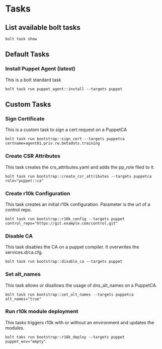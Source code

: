 # Tasks

## List available bolt tasks

```
bolt task show
```

## Default Tasks

### Install Puppet Agent (latest)

This is a bolt standard task

```
bolt task run puppet_agent::install --targets puppet
```

## Custom Tasks

### Sign Certificate

This is a custom task to sign a cert request on a PuppetCA

```
bolt task run bootstrap::sign_cert --targets puppetca certname=agent01.priv.rw.betadots.training
```

### Create CSR Attributes

This task creates the crs_attributes.yaml and adds the pp_role filed to it.

```
bolt task run bootstrap::create_csr_attributes --targets puppetca role="puppet::ca"
```

### Create r10k Configuration

This task creates an initial r10k configuration. Parameter is the url of a control repo.

```
bolt task run bootstrap::r10k_config --targets puppet control_repo="https://git.example.com/control.git"
```

### Disable CA

This task disables the CA on a puppet compiler. It overwrites the services.d/ca.cfg.

```
bolt task run bootstrap::disable_ca --targets puppet
```

### Set alt_names

This task allows or disallows the usage of dns_alt_names on a PuppetCA.

```
bolt task run bootstrap::set_alt_names --targets puppetca alt_names="true"
```

### Run r10k module deployment

This tasks triggers r10k with or without an environment and updates the modules.

```
bolt taks run bootstrap::r10k_deploy --targets puppet puppet_env="empty"
```
